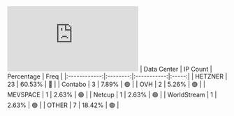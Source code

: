 ![Diagramm](https://github.com/obajay/StateSync-snapshots/blob/main/Projects/Hypersign/1/README.md)
| Data Center | IP Count | Percentage | Freq |
|:------------:|:--------:|:-----------:|:-----:|
| HETZNER | 23 | 60.53% | 🔴 |
| Contabo | 3 | 7.89% | 🟢 |
| OVH | 2 | 5.26% | 🟢 |
| MEVSPACE | 1 | 2.63% | 🟢 |
| Netcup | 1 | 2.63% | 🟢 |
| WorldStream | 1 | 2.63% | 🟢 |
| OTHER | 7 | 18.42% | 🟢 |
